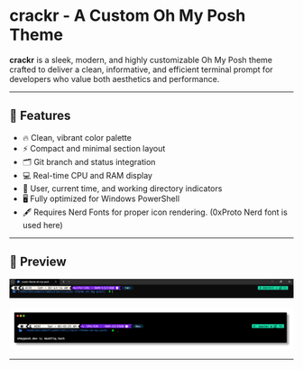 # crackr - A Custom Oh My Posh Theme

**crackr** is a sleek, modern, and highly customizable Oh My Posh theme crafted to deliver a clean, informative, and efficient terminal prompt for developers who value both aesthetics and performance.

---

## 🎨 Features
- 🔥 Clean, vibrant color palette
- ⚡️ Compact and minimal section layout
- 🗂️ Git branch and status integration
- 💻 Real-time CPU and RAM display
- 👤 User, current time, and working directory indicators
- 🖥️ Fully optimized for Windows PowerShell
- 🖋️ Requires Nerd Fonts for proper icon rendering. (0xProto Nerd font is used here)

---

## 🚀 Preview
![Preview](./Screenshot.png)

![Preview](./crackr.png)

---


